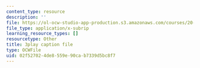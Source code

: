 ```yaml
---
content_type: resource
description: ''
file: https://ol-ocw-studio-app-production.s3.amazonaws.com/courses/20-219-becoming-the-next-bill-nye-writing-and-hosting-the-educational-show-january-iap-2015/02f527024de8559e90cab7339d5bc8f7_ZMe7jSsPmW4.vtt
file_type: application/x-subrip
learning_resource_types: []
resourcetype: Other
title: 3play caption file
type: OCWFile
uid: 02f52702-4de8-559e-90ca-b7339d5bc8f7
---
```


